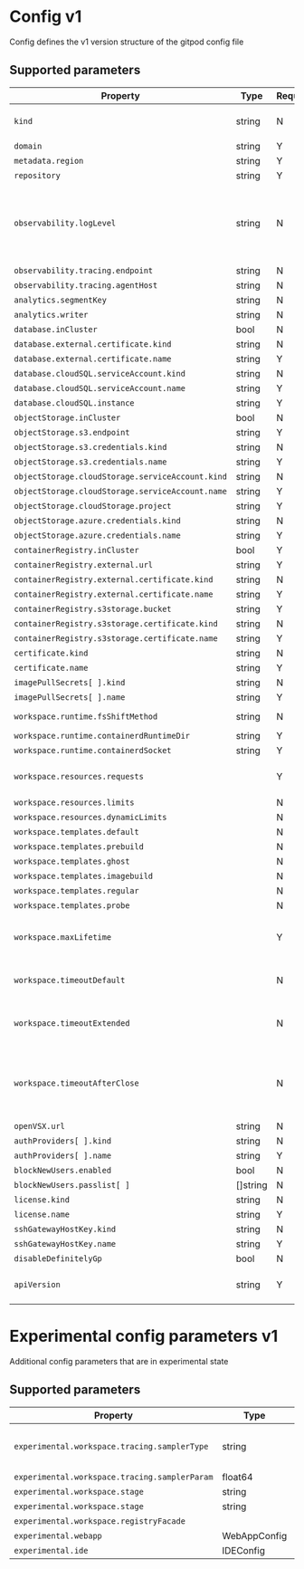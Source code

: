 # Config v1

Config defines the v1 version structure of the gitpod config file


## Supported parameters
| Property | Type | Required | Allowed| Description |
| --- | --- | --- | --- | --- |
|`kind`|string|N| `Meta`, `Workspace`, `Full` ||
|`domain`|string|Y|  ||
|`metadata.region`|string|Y|  ||
|`repository`|string|Y|  ||
|`observability.logLevel`|string|N| `trace`, `debug`, `info`, `warning`, `error`, `fatal`, `panic` |Taken from github.com/gitpod-io/gitpod/components/gitpod-protocol/src/util/logging.ts|
|`observability.tracing.endpoint`|string|N|  ||
|`observability.tracing.agentHost`|string|N|  ||
|`analytics.segmentKey`|string|N|  ||
|`analytics.writer`|string|N|  ||
|`database.inCluster`|bool|N|  ||
|`database.external.certificate.kind`|string|N| `secret` ||
|`database.external.certificate.name`|string|Y|  ||
|`database.cloudSQL.serviceAccount.kind`|string|N| `secret` ||
|`database.cloudSQL.serviceAccount.name`|string|Y|  ||
|`database.cloudSQL.instance`|string|Y|  ||
|`objectStorage.inCluster`|bool|N|  ||
|`objectStorage.s3.endpoint`|string|Y|  ||
|`objectStorage.s3.credentials.kind`|string|N| `secret` ||
|`objectStorage.s3.credentials.name`|string|Y|  ||
|`objectStorage.cloudStorage.serviceAccount.kind`|string|N| `secret` ||
|`objectStorage.cloudStorage.serviceAccount.name`|string|Y|  ||
|`objectStorage.cloudStorage.project`|string|Y|  ||
|`objectStorage.azure.credentials.kind`|string|N| `secret` ||
|`objectStorage.azure.credentials.name`|string|Y|  ||
|`containerRegistry.inCluster`|bool|Y|  ||
|`containerRegistry.external.url`|string|Y|  ||
|`containerRegistry.external.certificate.kind`|string|N| `secret` ||
|`containerRegistry.external.certificate.name`|string|Y|  ||
|`containerRegistry.s3storage.bucket`|string|Y|  ||
|`containerRegistry.s3storage.certificate.kind`|string|N| `secret` ||
|`containerRegistry.s3storage.certificate.name`|string|Y|  ||
|`certificate.kind`|string|N| `secret` ||
|`certificate.name`|string|Y|  ||
|`imagePullSecrets[ ].kind`|string|N| `secret` ||
|`imagePullSecrets[ ].name`|string|Y|  ||
|`workspace.runtime.fsShiftMethod`|string|N| `fuse`, `shiftfs` ||
|`workspace.runtime.containerdRuntimeDir`|string|Y|  ||
|`workspace.runtime.containerdSocket`|string|Y|  ||
|`workspace.resources.requests`||Y|  |  todo(sje): add custom validation to corev1.ResourceList|
|`workspace.resources.limits`||N|  ||
|`workspace.resources.dynamicLimits`||N|  ||
|`workspace.templates.default`||N|  ||
|`workspace.templates.prebuild`||N|  ||
|`workspace.templates.ghost`||N|  ||
|`workspace.templates.imagebuild`||N|  ||
|`workspace.templates.regular`||N|  ||
|`workspace.templates.probe`||N|  ||
|`workspace.maxLifetime`||Y|  |  MaxLifetime is the maximum time a workspace is allowed to run. After that, the workspace times out despite activity|
|`workspace.timeoutDefault`||N|  |  TimeoutDefault is the default timeout of a regular workspace|
|`workspace.timeoutExtended`||N|  |  TimeoutExtended is the workspace timeout that a user can extend to for one workspace|
|`workspace.timeoutAfterClose`||N|  |  TimeoutAfterClose is the time a workspace timed out after it has been closed (“closed” means that it does not get a heartbeat from an IDE anymore)|
|`openVSX.url`|string|N|  ||
|`authProviders[ ].kind`|string|N| `secret` ||
|`authProviders[ ].name`|string|Y|  ||
|`blockNewUsers.enabled`|bool|N|  ||
|`blockNewUsers.passlist[ ]`|[]string|N|  ||
|`license.kind`|string|N| `secret` ||
|`license.name`|string|Y|  ||
|`sshGatewayHostKey.kind`|string|N| `secret` ||
|`sshGatewayHostKey.name`|string|Y|  ||
|`disableDefinitelyGp`|bool|N|  ||
|`apiVersion`|string|Y|  |API version of the Gitpod config defintion. `v1` in this version of Config|


# Experimental config parameters v1

Additional config parameters that are in experimental state

## Supported parameters
| Property | Type | Required | Allowed| Description |
| --- | --- | --- | --- | --- |
|`experimental.workspace.tracing.samplerType`|string|N| `const`, `probabilistic`, `rateLimiting`, `remote` |Values taken from https://github.com/jaegertracing/jaeger-client-go/blob/967f9c36f0fa5a2617c9a0993b03f9a3279fadc8/config/config.go#L71|
|`experimental.workspace.tracing.samplerParam`|float64|N|  ||
|`experimental.workspace.stage`|string|N|  ||
|`experimental.workspace.stage`|string|N|  ||
|`experimental.workspace.registryFacade`||N|  ||
|`experimental.webapp`|WebAppConfig|N|  ||
|`experimental.ide`|IDEConfig|N|  ||



